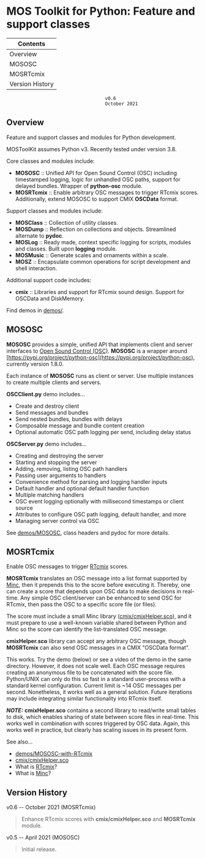 
# MOS Toolkit for Python: Feature and support classes

Contents                                          |
-----------------                                 |
  Overview                                        |
  MOSOSC                                          |
  MOSRTcmix                                       |
  Version History                                 |

                                        v0.6
                                        October 2021


## Overview

Feature and support classes and modules for Python development.  

MOSToolKit assumes Python v3.  Recently tested under version 3.8.


Core classes and modules include:

  * **MOSOSC**        :: Unified API for Open Sound Control (OSC) including timestamped logging, logic for unhandled OSC paths, support for delayed bundles.  Wrapper of **python-osc** module.
  * **MOSRTcmix**     :: Enable arbitrary OSC messages to trigger RTcmix scores.  Additionally, extend MOSOSC to support CMIX **OSCData** format.


Support classes and modules include:

  * **MOSClass**      :: Collection of utility classes.
  * **MOSDump**       :: Reflection on collections and objects.  Streamlined alternate to **pydoc**.
  * **MOSLog**        :: Ready made, context specific logging for scripts, modules and classes.  Built upon **logging** module.
  * **MOSMusic**      :: Generate scales and ornaments within a scale.
  * **MOSZ**          :: Encapsulate common operations for script development and shell interaction.


Additional support code includes:

  * **cmix**          :: Libraries and support for RTcmix sound design.  Support for OSCData and DiskMemory.


Find demos in [demos/](https://github.com/davidreeder/Python-MOSToolkit/tree/main/demos/).




## MOSOSC

**MOSOSC** provides a simple, unified API that implements client and server interfaces to [Open Sound Control (OSC)](https://en.wikipedia.org/wiki/Open_Sound_Control).
**MOSOSC** is a wrapper around [https://pypi.org/project/python-osc](https://pypi.org/project/python-osc), currently version 1.8.0.

Each instance of **MOSOSC** runs as client or server.  Use multiple instances to create multiple clients and servers.


**OSCClient.py** demo includes...

* Create and destroy client
* Send messages and bundles
* Send nested bundles, bundles with delays
* Composable message and bundle content creation
* Optional automatic OSC path logging per send, including delay status

**OSCServer.py** demo includes...

* Creating and destroying the server
* Starting and stopping the server
* Adding, removing, listing OSC path handlers
* Passing user arguments to handlers
* Convenience method for parsing and logging handler inputs
* Default handler and optional default handler function
* Multiple matching handlers
* OSC event logging optionally with millisecond timestamps or client source
* Attributes to configure OSC path logging, default handler, and more
* Managing server control via OSC


See [demos/MOSOSC](https://github.com/davidreeder/Python-MOSToolkit/tree/main/demos/MOSOSC), class headers and pydoc for more details.



## MOSRTcmix

Enable OSC messages to trigger [RTcmix](http://rtcmix.org/) scores.

**MOSRTcmix** translates an OSC message into a list format supported by [Minc](http://rtcmix.org/reference/scorefile/Minc.php), then it prepends this to the score before executing it.  Thereby, one can create a score that depends upon OSC data to make decisions in real-time.  Any simple OSC client/server can be enhanced to send OSC for RTcmix, then pass the OSC to a specific score file (or files).

The score must include a small Minc library ([cmix/cmixHelper.sco](https://github.com/davidreeder/Python-MOSToolkit/tree/main/cmix/cmixHelper.sco)), and it must prepare to use a well-known variable shared between Python and Minc so the score can identify the list-translated OSC message.  

**cmixHelper.sco** library can accept any arbitrary OSC message, though **MOSRTcmix** can also send OSC messages in a CMIX "OSCData format".

This works.  Try the demo (below) or see a video of the demo in the same directory.  However, it does not scale well.  Each OSC message requires creating an anonymous file to be concatenated with the score file.  Python/UNIX can only do this so fast in a standard user-process with a standard kernel configuration.  Current limit is ~14 OSC messages per second.  Nonetheless, it works well as a general solution.  Future iterations may include integrating similar functionality into RTcmix itself.


_**NOTE:**_ **cmixHelper.sco** contains a second library to read/write small tables to disk, which enables sharing of state between score files in real-time.  This works well in combination with scores triggered by OSC data.  Again, this works well in practice, but clearly has scaling issues in its present form.



See also...

  * [demos/MOSOSC-with-RTcmix](https://github.com/davidreeder/Python-MOSToolkit/tree/main/demos/MOSOSC-with-RTcmix)
  * [cmix/cmixHelper.sco](https://github.com/davidreeder/Python-MOSToolkit/tree/main/cmix/cmixHelper.sco)
  * What is [RTcmix](http://rtcmix.org/)?
  * What is [Minc](http://rtcmix.org/reference/scorefile/Minc.php)?




## Version History


v0.6 -- October 2021  (MOSRTcmix)
> Enhance RTcmix scores with **cmix/cmixHelper.sco** and **MOSRTcmix** module.

v0.5 -- April 2021  (MOSOSC)
> Initial release.


